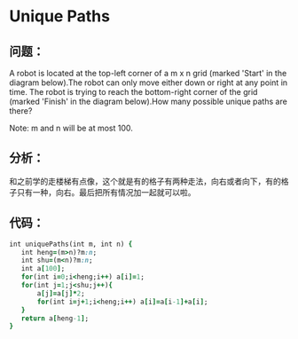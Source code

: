  # Unique Paths
 ## 问题：
 A robot is located at the top-left corner of a m x n grid (marked 'Start' in the diagram below).The robot can only move either down or right at any point in time. The robot is trying to reach the bottom-right corner of the grid (marked 'Finish' in the diagram below).How many possible unique paths are there?
  
 Note: m and n will be at most 100.
 ## 分析：
 和之前学的走楼梯有点像，这个就是有的格子有两种走法，向右或者向下，有的格子只有一种，向右。最后把所有情况加一起就可以啦。</br>
 ## 代码：
 ```ruby
 int uniquePaths(int m, int n) {
    int heng=(m>n)?m:n;
    int shu=(m<n)?m:n;
    int a[100];
    for(int i=0;i<heng;i++) a[i]=1;
    for(int j=1;j<shu;j++){
        a[j]=a[j]*2;
        for(int i=j+1;i<heng;i++) a[i]=a[i-1]+a[i];
    }
    return a[heng-1];
}  
